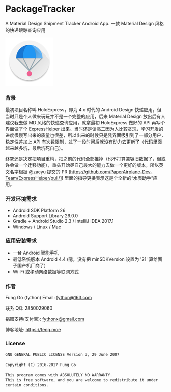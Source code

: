 # PackageTracker
A Material Design Shipment Tracker Android App.
一款 Material Design 风格的快递跟踪查询应用

<img src="./art/web_hi_res_512.png" width="30%"/>

### 背景
最初项目名称叫 HoloExpress，即为 4.x 时代的 Android Design 快递应用，但当时只是个人做来玩玩并不是一个完整的应用，后来 Material Design 放出后有人建议我去做 MD 风格的快递查询应用，就拿最初 HoloExpress 做好的 API 再写个界面做了个 ExpressHelper 出来。当时还是读高二因为人比较贪玩，学习开发的进度很慢写出来的质量也很差，所以出来的时候只是凭界面吸引到了一部分用户，稳定性差加上 API 有次数限制，过了一段时间后就没有动力去更新了（代码里面越来越多坑，最后坑死自己）。

终究还是决定把项目重构，把之前的代码全部推掉（也不打算兼容旧数据了，但或许会做一个迁移功能），重头开始尽自己最大的能力去做一个更好的版本，所以英文名字根据 @zacyu 提交的 PR (https://github.com/PaperAirplane-Dev-Team/ExpressHelper/pull/1) 里面的指导更换表示这是个全新的“水表助手”应用。

### 开发环境需求

- Android SDK Platform 26
- Android Support Library 26.0.0
- Gradle + Android Studio 2.3 / IntelliJ IDEA 2017.1
- Windows / Linux / Mac

### 应用安装需求

- 一台 Android 智能手机
- 最低系统版本 Android 4.4 (嗯，没有把 minSDKVersion 设置为 '21' 算给面子国产机厂商了)
- Wi-Fi 或移动网络数据等联网方式

### 作者

Fung Go (fython) Email: fython@163.com

联系 QQ: 2850029060

捐赠支持(支付宝): fythonx@gmail.com

博客地址: https://feng.moe

### License

```
GNU GENERAL PUBLIC LICENSE Version 3, 29 June 2007

Copyright (C) 2016-2017 Fung Go

This program comes with ABSOLUTELY NO WARRANTY.
This is free software, and you are welcome to redistribute it under certain conditions.
